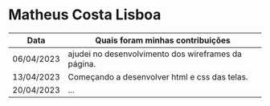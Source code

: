 # Matheus Costa Lisboa


| Data       | Quais foram minhas contribuições |
|------------|-----------------------------------------|
| 06/04/2023 | ajudei no desenvolvimento dos wireframes da página.
| 13/04/2023 | Começando a desenvolver html e css das telas. 
| 20/04/2023 | ...
